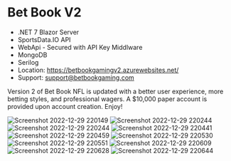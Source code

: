 # Bet Book V2
- .NET 7 Blazor Server
- SportsData.IO API
- WebApi - Secured with API Key Middlware
- MongoDB 
- Serilog
- Location: https://betbookgamingv2.azurewebsites.net/
- Support: support@betbookgaming.com

Version 2 of Bet Book NFL is updated with a better user experience, more betting styles, and professional wagers. A $10,000 paper account is provided upon account creation. Enjoy!


![Screenshot 2022-12-29 220149](https://user-images.githubusercontent.com/95720340/210030464-b643c101-189e-40f9-a273-402a8e2e26c6.png)
![Screenshot 2022-12-29 220244](https://user-images.githubusercontent.com/95720340/210030456-c8015ca5-de70-46d4-b227-e377820cb27b.png)
![Screenshot 2022-12-29 220244](https://user-images.githubusercontent.com/95720340/210030456-c8015ca5-de70-46d4-b227-e377820cb27b.png)
![Screenshot 2022-12-29 220441](https://user-images.githubusercontent.com/95720340/210030447-e913b953-ad62-4386-ae15-b932e84ceff3.png)
![Screenshot 2022-12-29 220459](https://user-images.githubusercontent.com/95720340/210030437-61285c5a-d57c-4a86-8ce7-13a6bfa3675a.png)
![Screenshot 2022-12-29 220530](https://user-images.githubusercontent.com/95720340/210030431-943126d3-0aef-4881-806c-9400291bf7c9.png)
![Screenshot 2022-12-29 220551](https://user-images.githubusercontent.com/95720340/210030426-9e92b35d-0a08-4960-9f00-429e7465863a.png)
![Screenshot 2022-12-29 220609](https://user-images.githubusercontent.com/95720340/210030419-d40a6e50-8ee0-46c8-8589-1e17cb68a18a.png)
![Screenshot 2022-12-29 220628](https://user-images.githubusercontent.com/95720340/210030413-3d2e4731-d8b8-4709-b9a1-60d3e07d0b30.png)
![Screenshot 2022-12-29 220644](https://user-images.githubusercontent.com/95720340/210030408-b1a86f21-6dcc-4118-a89d-2871a8488650.png)

